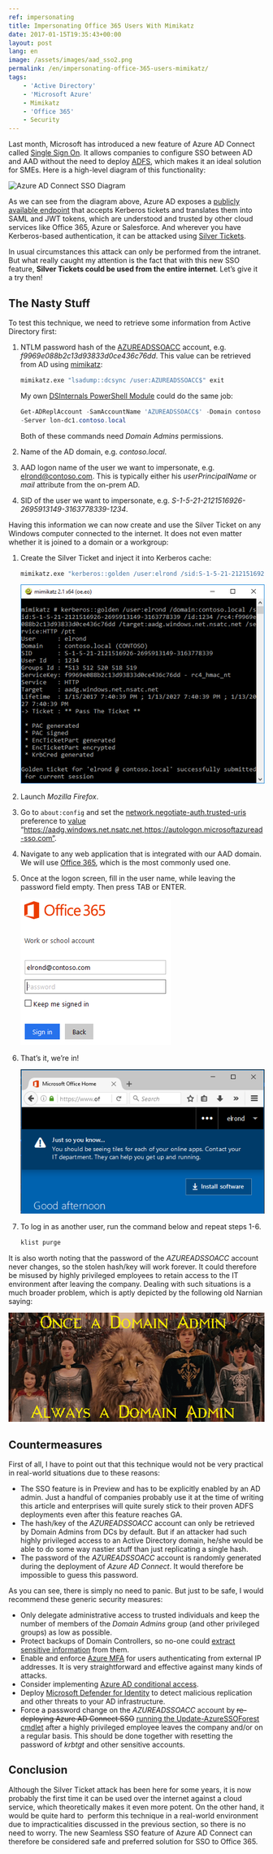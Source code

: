 ```yaml
---
ref: impersonating
title: Impersonating Office 365 Users With Mimikatz
date: 2017-01-15T19:35:43+00:00
layout: post
lang: en
image: /assets/images/aad_sso2.png
permalink: /en/impersonating-office-365-users-mimikatz/
tags:
    - 'Active Directory'
    - 'Microsoft Azure'
    - Mimikatz
    - 'Office 365'
    - Security
---
```


Last month, Microsoft has introduced a&nbsp;new feature of&nbsp;Azure AD Connect called [Single Sign On](https://docs.microsoft.com/en-us/azure/active-directory/connect/active-directory-aadconnect-sso). It allows companies to&nbsp;configure SSO between AD and&nbsp;AAD without the&nbsp;need to&nbsp;deploy [ADFS](https://learn.microsoft.com/en-us/windows-server/identity/active-directory-federation-services), which&nbsp;makes it an ideal solution for&nbsp;SMEs. Here is&nbsp;a high-level diagram of&nbsp;this functionality:

![Azure AD Connect SSO Diagram](https://docs.microsoft.com/en-us/azure/active-directory/connect/media/active-directory-aadconnect-sso/sso2.png)

As we can see from&nbsp;the&nbsp;diagram above, Azure AD exposes a [publicly available endpoint](https://autologon.microsoftazuread-sso.com) that&nbsp;accepts Kerberos tickets and&nbsp;translates them into SAML and&nbsp;JWT tokens, which&nbsp;are understood and&nbsp;trusted by&nbsp;other cloud services like Office 365, Azure or&nbsp;Salesforce. And&nbsp;wherever you have Kerberos-based authentication, it can be attacked using [Silver Tickets](https://adsecurity.org/?p=2011).

In&nbsp;usual circumstances this attack can only be performed from&nbsp;the&nbsp;intranet. But&nbsp;what really caught my attention is&nbsp;the fact that&nbsp;with this new SSO feature, **Silver Tickets could be used from&nbsp;the&nbsp;entire internet**. Let’s give it a&nbsp;try then!

<!--more-->

## The&nbsp;Nasty Stuff

To&nbsp;test this technique, we need to&nbsp;retrieve some information from&nbsp;Active Directory first:

1. NTLM password hash of&nbsp;the [AZUREADSSOACC](https://docs.microsoft.com/en-us/azure/active-directory/connect/active-directory-aadconnect-sso#how-single-sign-on-works) account, e.g. *f9969e088b2c13d93833d0ce436c76dd*. This value can be retrieved from AD using [mimikatz](https://github.com/gentilkiwi/mimikatz):

    ```bat
    mimikatz.exe "lsadump::dcsync /user:AZUREADSSOACC$" exit
    ```

    My own [DSInternals PowerShell Module](https://github.com/MichaelGrafnetter/DSInternals) could do&nbsp;the same job:
    
    ```powershell
    Get-ADReplAccount -SamAccountName 'AZUREADSSOACC$' -Domain contoso `
    -Server lon-dc1.contoso.local
    ```
    
    Both of these commands need *Domain Admins* permissions.

2. Name of the AD domain, e.g. *contoso.local*.
3. AAD logon name of the user we want to impersonate, e.g. elrond@contoso.com. This is typically either his *userPrincipalName* or *mail* attribute from the on-prem AD.
4. SID of the user we want to impersonate, e.g. *S-1-5-21-2121516926-2695913149-3163778339-1234*.

Having this information we can now create and use the Silver Ticket on any Windows computer connected to the internet. It does not even matter whether it is joined to a domain or a workgroup:

1. Create the Silver Ticket and inject it into Kerberos cache:

    ```bat
    mimikatz.exe "kerberos::golden /user:elrond /sid:S-1-5-21-2121516926-2695913149-3163778339 /id:1234 /domain:contoso.local /rc4:f9969e088b2c13d93833d0ce436c76dd /target:aadg.windows.net.nsatc.net /service:HTTP /ptt" exit
    ```
        
    ![Mimikatz Silver Ticket Screenshot](../../assets/images/aad_sso3.png)

2. Launch *Mozilla Firefox*.
3. Go to `about:config` and set the [network.negotiate-auth.trusted-uris](https://developer.mozilla.org/en-US/docs/Mozilla/Integrated_authentication) preference to [value](https://docs.microsoft.com/en-us/azure/active-directory/connect/active-directory-aadconnect-sso#ensuring-clients-sign-in-automatically) “https://aadg.windows.net.nsatc.net,https://autologon.microsoftazuread-sso.com”.
4. Navigate to any web application that is integrated with our AAD domain. We will use [Office 365](https://portal.office.com), which is the most commonly used one.
5. Once at the logon screen, fill in the user name, while leaving the password field empty. Then press TAB or ENTER.

    ![](../../assets/images/aad_sso1.png)

6. That’s it, we’re in!

    ![](../../assets/images/aad_sso2.png)

7. To log in as another user, run the command below and repeat steps 1-6.

    ```bat
    klist purge
    ```

It is also worth noting that the password of the *AZUREADSSOACC* account never changes, so the stolen hash/key will work forever. It could therefore be misused by highly privileged employees to retain access to the IT environment after leaving the company. Dealing with such situations is a much broader problem, which is aptly depicted by the following old Narnian saying:

![Once a Domain Admin, always a Domain Admin](../../assets/images/narnia.png)

## Countermeasures

First of&nbsp;all, I&nbsp;have to&nbsp;point out that&nbsp;this technique would not be very practical in&nbsp;real-world situations due to&nbsp;these reasons:

- The SSO feature is in Preview and has to be explicitly enabled by an AD admin. Just a handful of companies probably use it at the time of writing this article and enterprises will quite surely stick to their proven ADFS deployments even after this feature reaches GA.
- The hash/key of the *AZUREADSSOACC* account can only be retrieved by Domain Admins from DCs by default. But if an attacker had such highly privileged access to an Active Directory domain, he/she would be able to do some way nastier stuff than just replicating a single hash.
- The password of the *AZUREADSSOACC* account is randomly generated during the deployment of *Azure AD Connect*. It would therefore be impossible to guess this password.

As&nbsp;you can see, there is&nbsp;simply no need to&nbsp;panic. But&nbsp;just to&nbsp;be safe, I&nbsp;would recommend these generic security measures:

- Only delegate administrative access to trusted individuals and keep the number of members of the *Domain Admins* group (and other privileged groups) as low as possible.
- Protect backups of Domain Controllers, so no-one could [extract sensitive information](/en/dumping-ntds-dit-files-using-powershell/) from them.
- Enable and enforce [Azure MFA](https://docs.microsoft.com/en-us/azure/multi-factor-authentication/multi-factor-authentication) for users authenticating from external IP addresses. It is very straightforward and effective against many kinds of attacks.
- Consider implementing [Azure AD conditional access](https://docs.microsoft.com/cs-cz/azure/active-directory/active-directory-conditional-access).
- Deploy [Microsoft Defender for Identity](https://www.microsoft.com/en-us/cloud-platform/advanced-threat-analytics) to detect malicious replication and other threats to your AD infrastructure.  
- Force a password change on the *AZUREADSSOACC* account by <del>re-deploying Azure AD Connect SSO</del> [running the Update-AzureSSOForest cmdlet](https://docs.microsoft.com/en-us/azure/active-directory/connect/active-directory-aadconnect-sso-faq#how-can-i-roll-over-the-kerberos-decryption-key-of-the-azureadssoacc-computer-account) after a highly privileged employee leaves the company and/or on a regular basis. This should be done together with resetting the password of *krbtgt* and other sensitive accounts.

## Conclusion

Although&nbsp;the&nbsp;Silver Ticket attack has been here for&nbsp;some years, it is&nbsp;now probably the&nbsp;first time it can be used over the&nbsp;internet against a&nbsp;cloud service, which&nbsp;theoretically makes it even&nbsp;more potent. On the&nbsp;other hand, it would be quite hard to  perform this technique in&nbsp;a real-world environment due to&nbsp;impracticalities discussed in&nbsp;the&nbsp;previous section, so&nbsp;there is&nbsp;no need to&nbsp;worry. The&nbsp;new Seamless SSO feature of&nbsp;Azure AD Connect can therefore be considered safe and&nbsp;preferred solution for&nbsp;SSO to&nbsp;Office 365.